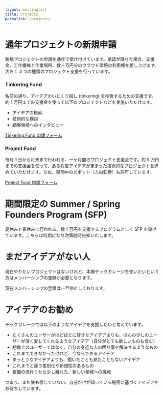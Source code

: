 ```yaml
---
layout: mailinglist
title: Projects
permalink: /projects/
---
```


# 通年プロジェクトの新規申請

新規プロジェクトの申請を通年で受け付けています。承認が降りた場合、支援金、工作機械と作業場所、数十万円分のクラウド環境の利用権を差し上げます。大きく 3 つの種類のプロジェクト支援を行っています。

### Tinkering Fund

名前の通り、アイデアのいじくり回し (tinkering) を推奨するための支援です。約 1 万円までの支援金を使って以下のプロジェクトなどを実施いただけます。

- アイデアの模索
- 技術的な検討
- 顧客候補へのインタビュー

[Tinkering Fund 申請フォーム](https://goo.gl/forms/Ko1OBOO40K0IYRu02)

### Project Fund

毎月 1 日から月末まで行われる、一ヶ月間のプロジェクト支援金です。約 5 万円までの支援金を使って、ある程度アイデアが定まった技術的なプロジェクトを進めていただけます。なお、期間中のピボット（方向転換）も許可しています。

[Project Fund 申請フォーム](https://goo.gl/forms/GDY1ZduycrfHG4XD3)


# 期間限定の Summer / Spring Founders Program (SFP)

夏休みと春休みに行われる、数十万円を支援するプログラムとして SFP を設けています。こちらは時期になり次第随時告知いたします。

# まだアイデアがない人

現在やりたいプロジェクトはないけれど、本郷テックガレージを使いたいという方はメンバーシップの登録が必要となります。

現在メンバーシップの登録は一旦停止しております。

# アイデアのお勧め

テックガレージでは以下のようなアイデアを支援したいと考えています。

- たくさんのユーザーがほどほどに好きなアイデアよりも、ほんの少しのユーザーが深く愛してくれるようなアイデア（自分がとても欲しいものも含む）
- 想像上のユーザーではなく、自分の身近な人の困り事を解決するようなもの
- これまでできなかったけれど、今ならできるアイデア
- まっとうなアイデアよりも、聞いたことも見たこともないアイデア
- これまでと違う差別化や新規性のあるもの
- 世間の流行りから少し離れた、新しい領域への挑戦

つまり、まだ誰も信じていない、自分だけが知っている秘密に基づくアイデアをお待ちしています。
